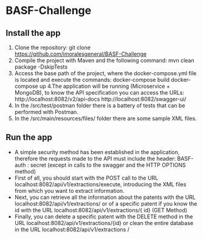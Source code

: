 # BASF-Challenge

## Install the app

1. Clone the repository:
git clone https://github.com/imoralesgeneral/BASF-Challenge
2. Compile the project with Maven and the following command:
mvn clean package -DskipTests
3. Access the base path of the project, where the docker-compose.yml file is located and execute the commands:
docker-compose build
docker-compose up
4.The application will be running (Microservice + MongoDB), to know the API specification you can access the URLs:
http://localhost:8082/v2/api-docs
http://localhost:8082/swagger-ui/
5. In the /src/test/postman folder there is a battery of tests that can be performed with Postman.
6. In the /src/main/resources/files/ folder there are some sample XML files.

## Run the app

- A simple security method has been established in the application, therefore the requests made to the API must include the header: BASF-auth : secret (except in calls to the swagger and the HTTP OPTIONS method)
- First of all, you should start with the POST call to the URL localhost:8082/api/v1/extractions/execute, introducing the XML files from which you want to extract information.
- Next, you can retrieve all the information about the patents with the URL localhost:8082/api/v1/extractions/ or of a specific patent if you know the id with the URL localhost:8082/api/v1/extractions/{ id} (GET Method)
- Finally, you can delete a specific patent with the DELETE method in the URL localhost:8082/api/v1/extractions/{id} or clean the entire database in the URL localhost:8082/api/v1/extractions /
